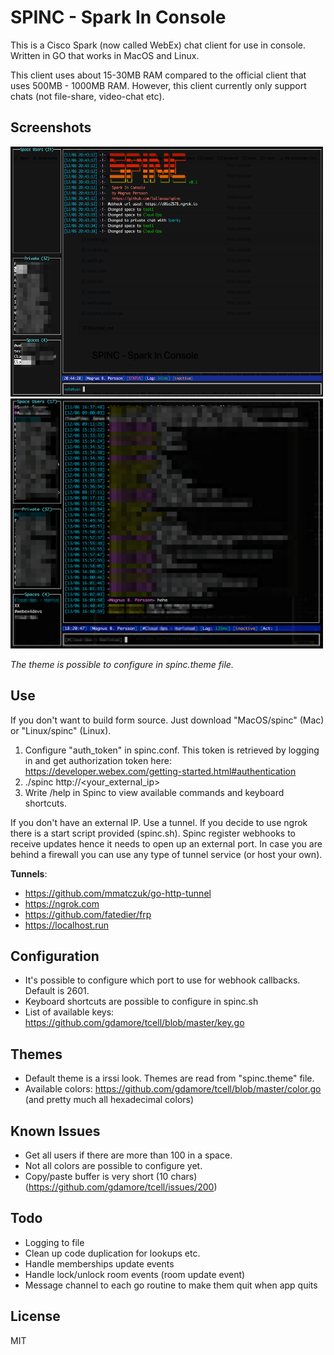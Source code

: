 # SPINC - Spark In Console
This is a Cisco Spark (now called WebEx) chat client for use in console. Written in GO that works in MacOS and Linux.

This client uses about 15-30MB RAM compared to the official client that uses 500MB - 1000MB RAM.
However, this client currently only support chats (not file-share, video-chat etc).

## Screenshots
<img src="./theme1.png" width="500px" height="400px"/>
<img src="./theme1_2.png" width="500px" height="400px"/>

<i>The theme is possible to configure in spinc.theme file.</i>
## Use
If you don't want to build form source. Just download "MacOS/spinc" (Mac) or "Linux/spinc" (Linux).

1. Configure "auth_token" in spinc.conf. This token is retrieved by logging in and get authorization token here: https://developer.webex.com/getting-started.html#authentication
2. ./spinc http://<your_external_ip>
3. Write /help in Spinc to view available commands and keyboard shortcuts.

If you don't have an external IP. Use a tunnel. If you decide to use ngrok there is a start script provided (spinc.sh). Spinc register webhooks to receive updates
hence it needs to open up an external port. In case you are behind a firewall you can use any type of tunnel service (or host your own).

<b>Tunnels</b>:
* https://github.com/mmatczuk/go-http-tunnel
* https://ngrok.com
* https://github.com/fatedier/frp
* https://localhost.run

## Configuration
- It's possible to configure which port to use for webhook callbacks. Default is 2601.
- Keyboard shortcuts are possible to configure in spinc.sh
- List of available keys: https://github.com/gdamore/tcell/blob/master/key.go

## Themes
- Default theme is a irssi look. Themes are read from "spinc.theme" file.
- Available colors: https://github.com/gdamore/tcell/blob/master/color.go (and pretty much all hexadecimal colors)

## Known Issues
- Get all users if there are more than 100 in a space.
- Not all colors are possible to configure yet.
- Copy/paste buffer is very short (10 chars) (https://github.com/gdamore/tcell/issues/200)

## Todo
- Logging to file
- Clean up code duplication for lookups etc.
- Handle memberships update events
- Handle lock/unlock room events (room update event)
- Message channel to each go routine to make them quit when app quits

## License
MIT

